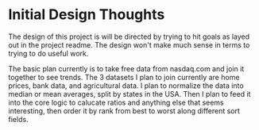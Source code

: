 # Initial Design Thoughts

The design of this project is will be directed by trying to hit goals as layed out in the project readme. The design won't make much sense in terms to trying to do useful work.

The basic plan currently is to take free data from nasdaq.com and join it together to see trends. The 3 datasets I plan to join currently are home prices, bank data, and agricultural data. I plan to normalize the data into median or mean averages, split by states in the USA. Then I plan to feed it into the core logic to calucate ratios and anything else that seems interesting, then order it by rank from best to worst along different sort fields.